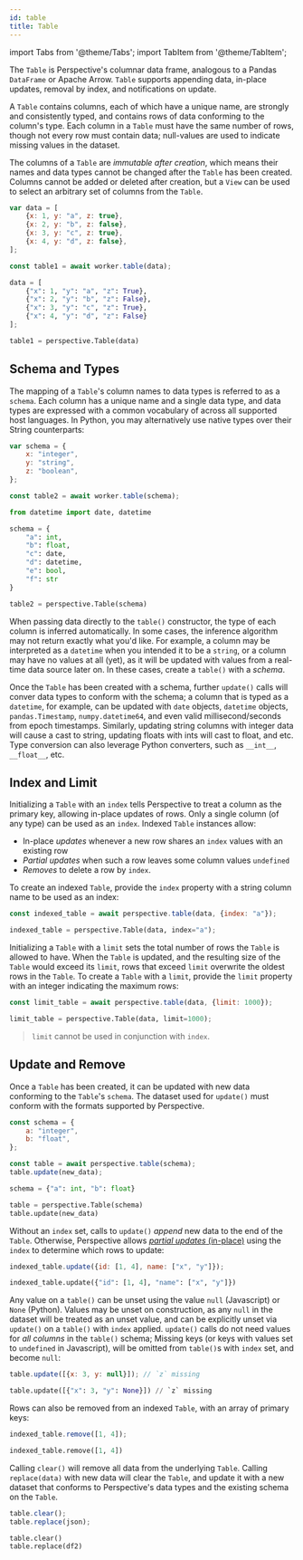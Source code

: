 ```yaml
---
id: table
title: Table
---
```


import Tabs from '@theme/Tabs';
import TabItem from '@theme/TabItem';

The `Table` is Perspective's columnar data frame, analogous to a Pandas
`DataFrame` or Apache Arrow. `Table` supports appending data, in-place updates,
removal by index, and notifications on update.

A `Table` contains columns, each of which have a unique name, are strongly and
consistently typed, and contains rows of data conforming to the column's type.
Each column in a `Table` must have the same number of rows, though not every row
must contain data; null-values are used to indicate missing values in the
dataset.

The columns of a `Table` are _immutable after creation_, which means their names
and data types cannot be changed after the `Table` has been created. Columns
cannot be added or deleted after creation, but a `View` can be used to select an
arbitrary set of columns from the `Table`.

<Tabs>
<TabItem value="js" label="JavaScript">

```javascript
var data = [
    {x: 1, y: "a", z: true},
    {x: 2, y: "b", z: false},
    {x: 3, y: "c", z: true},
    {x: 4, y: "d", z: false},
];

const table1 = await worker.table(data);
```

</TabItem>
<TabItem value="python" label="Python">

```python
data = [
    {"x": 1, "y": "a", "z": True},
    {"x": 2, "y": "b", "z": False},
    {"x": 3, "y": "c", "z": True},
    {"x": 4, "y": "d", "z": False}
];

table1 = perspective.Table(data)
```

</TabItem>
</Tabs>

## Schema and Types

The mapping of a `Table`'s column names to data types is referred to as a
`schema`. Each column has a unique name and a single data type, and data types
are expressed with a common vocabulary of across all supported host languages.
In Python, you may alternatively use native types over their String
counterparts:

<Tabs>
<TabItem value="js" label="JavaScript">

```javascript
var schema = {
    x: "integer",
    y: "string",
    z: "boolean",
};

const table2 = await worker.table(schema);
```

</TabItem>
<TabItem value="python" label="Python">

```python
from datetime import date, datetime

schema = {
    "a": int,
    "b": float,
    "c": date,
    "d": datetime,
    "e": bool,
    "f": str
}

table2 = perspective.Table(schema)
```

</TabItem>
</Tabs>

When passing data directly to the `table()` constructor, the type of each column
is inferred automatically. In some cases, the inference algorithm may not return
exactly what you'd like. For example, a column may be interpreted as a
`datetime` when you intended it to be a `string`, or a column may have no values
at all (yet), as it will be updated with values from a real-time data source
later on. In these cases, create a `table()` with a _schema_.

Once the `Table` has been created with a schema, further `update()` calls will
conver data types to conform with the schema; a column that is typed as a
`datetime`, for example, can be updated with `date` objects, `datetime` objects,
`pandas.Timestamp`, `numpy.datetime64`, and even valid millisecond/seconds from
epoch timestamps. Similarly, updating string columns with integer data will
cause a cast to string, updating floats with ints will cast to float, and etc.
Type conversion can also leverage Python converters, such as `__int__`,
`__float__`, etc.

## Index and Limit

Initializing a `Table` with an `index` tells Perspective to treat a column as
the primary key, allowing in-place updates of rows. Only a single column (of any
type) can be used as an `index`. Indexed `Table` instances allow:

-   In-place _updates_ whenever a new row shares an `index` values with an
    existing row
-   _Partial updates_ when such a row leaves some column values `undefined`
-   _Removes_ to delete a row by `index`.

To create an indexed `Table`, provide the `index` property with a string column
name to be used as an index:

<Tabs>
<TabItem value="js" label="JavaScript">

```javascript
const indexed_table = await perspective.table(data, {index: "a"});
```

</TabItem>
<TabItem value="python" label="Python">

```python
indexed_table = perspective.Table(data, index="a");
```

</TabItem>
</Tabs>

Initializing a `Table` with a `limit` sets the total number of rows the `Table`
is allowed to have. When the `Table` is updated, and the resulting size of the
`Table` would exceed its `limit`, rows that exceed `limit` overwrite the oldest
rows in the `Table`. To create a `Table` with a `limit`, provide the `limit`
property with an integer indicating the maximum rows:

<Tabs>
<TabItem value="js" label="JavaScript">

```javascript
const limit_table = await perspective.table(data, {limit: 1000});
```

</TabItem>
<TabItem value="python" label="Python">

```python
limit_table = perspective.Table(data, limit=1000);
```

</TabItem>
</Tabs>

> `limit` cannot be used in conjunction with `index`.

## Update and Remove

Once a `Table` has been created, it can be updated with new data conforming to
the `Table`'s `schema`. The dataset used for `update()` must conform with the
formats supported by Perspective.

<Tabs>
<TabItem value="js" label="JavaScript">

```javascript
const schema = {
    a: "integer",
    b: "float",
};

const table = await perspective.table(schema);
table.update(new_data);
```

</TabItem>
<TabItem value="python" label="Python">

```python
schema = {"a": int, "b": float}

table = perspective.Table(schema)
table.update(new_data)
```

</TabItem>
</Tabs>

Without an `index` set, calls to `update()` _append_ new data to the end of the
`Table`. Otherwise, Perspective allows
[_partial updates_ (in-place)](#index-and-limit) using the `index` to determine
which rows to update:

<Tabs>
<TabItem value="js" label="JavaScript">

```javascript
indexed_table.update({id: [1, 4], name: ["x", "y"]});
```

</TabItem>
<TabItem value="python" label="Python">

```python
indexed_table.update({"id": [1, 4], "name": ["x", "y"]})
```

</TabItem>
</Tabs>

Any value on a `table()` can be unset using the value `null` (Javascript) or
`None` (Python). Values may be unset on construction, as any `null` in the
dataset will be treated as an unset value, and can be explicitly unset via
`update()` on a `table()` with `index` applied. `update()` calls do not need
values for _all columns_ in the `table()` schema; Missing keys (or keys with
values set to `undefined` in Javascript), will be omitted from `table()`s with
`index` set, and become `null`:

<Tabs>
<TabItem value="js" label="JavaScript">

```javascript
table.update([{x: 3, y: null}]); // `z` missing
```

</TabItem>
<TabItem value="python" label="Python">

```python
table.update([{"x": 3, "y": None}]) // `z` missing
```

</TabItem>
</Tabs>

Rows can also be removed from an indexed `Table`, with an array of primary keys:

<Tabs>
<TabItem value="js" label="JavaScript">

```javascript
indexed_table.remove([1, 4]);
```

</TabItem>
<TabItem value="python" label="Python">

```python
indexed_table.remove([1, 4])
```

</TabItem>
</Tabs>

Calling `clear()` will remove all data from the underlying `Table`. Calling
`replace(data)` with new data will clear the `Table`, and update it with a new
dataset that conforms to Perspective's data types and the existing schema on the
`Table`.

<Tabs>
<TabItem value="js" label="JavaScript">

```javascript
table.clear();
table.replace(json);
```

</TabItem>
<TabItem value="python" label="Python">

```python
table.clear()
table.replace(df2)
```

</TabItem>
</Tabs>
